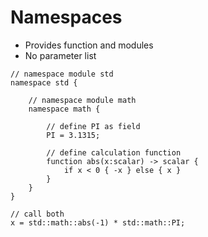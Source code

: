 # Namespaces

* Provides function and modules
* No parameter list

```µCAD,namespaces
// namespace module std
namespace std {
    
    // namespace module math
    namespace math {

        // define PI as field
        PI = 3.1315;

        // define calculation function
        function abs(x:scalar) -> scalar {
            if x < 0 { -x } else { x }
        }
    }
}

// call both
x = std::math::abs(-1) * std::math::PI;
```
